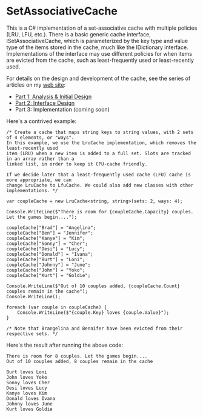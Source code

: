 # SetAssociativeCache
This is a C# implementation of a set-associative cache with multiple policies (LRU, LFU, etc.). There is a basic 
generic cache interface, ISetAssociativeCache, which is parameterized by the key type and value type of the items 
stored in the cache, much like the IDictionary interface. Implementations of the interface may use different 
policies for when items are evicted from the cache, such as least-frequently used or least-recently used.

For details on the design and development of the cache, see the series of articles on my [web site](https://www.parkscomputing.com/):

* [Part 1: Analysis & Initial Design](https://www.parkscomputing.com/2021/08/set-associative-cache-in-c-part-1-analysis-initial-design/)
* [Part 2: Interface Design](https://www.parkscomputing.com/2021/08/set-associative-cache-in-c-part-2-interface-design/)
* Part 3: Implementation (coming soon)

Here's a contrived example:

    /* Create a cache that maps string keys to string values, with 2 sets of 4 elements, or "ways". 
    In this example, we use the LruCache implementation, which removes the least-recently used 
    item (LRU) when a new item is added to a full set. Slots are tracked in an array rather than a 
    linked list, in order to keep it CPU-cache friendly. 

    If we decide later that a least-frequently used cache (LFU) cache is more appropriate, we can 
    change LruCache to LfuCache. We could also add new classes with other implementations. */

    var coupleCache = new LruCache<string, string>(sets: 2, ways: 4);

    Console.WriteLine($"There is room for {coupleCache.Capacity} couples. Let the games begin....");

    coupleCache["Brad"] = "Angelina";
    coupleCache["Ben"] = "Jennifer";
    coupleCache["Kanye"] = "Kim";
    coupleCache["Sonny"] = "Cher";
    coupleCache["Desi"] = "Lucy";
    coupleCache["Donald"] = "Ivana";
    coupleCache["Burt"] = "Loni";
    coupleCache["Johnny"] = "June";
    coupleCache["John"] = "Yoko";
    coupleCache["Kurt"] = "Goldie";

    Console.WriteLine($"Out of 10 couples added, {coupleCache.Count} couples remain in the cache");
    Console.WriteLine();

    foreach (var couple in coupleCache) {
        Console.WriteLine($"{couple.Key} loves {couple.Value}");
    }

    /* Note that Brangelina and Bennifer have been evicted from their respective sets. */

Here's the result after running the above code:

    There is room for 8 couples. Let the games begin....
    Out of 10 couples added, 8 couples remain in the cache
    
    Burt loves Loni
    John loves Yoko
    Sonny loves Cher
    Desi loves Lucy
    Kanye loves Kim
    Donald loves Ivana
    Johnny loves June
    Kurt loves Goldie
